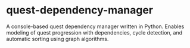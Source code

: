 # quest-dependency-manager
A console-based quest dependency manager written in Python. Enables modeling of quest progression with dependencies, cycle detection, and automatic sorting using graph algorithms.

